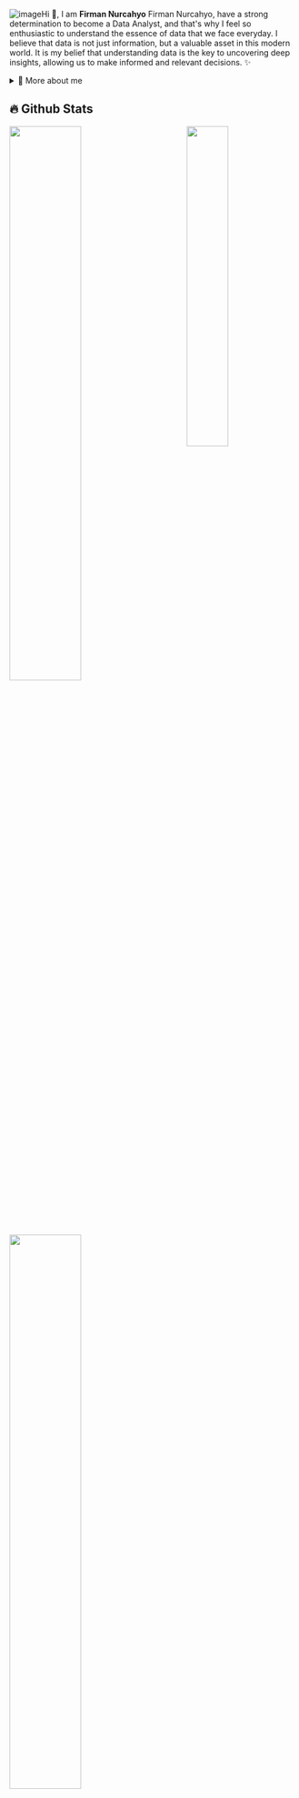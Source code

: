 ![image](https://github.com/EverdD/EverdD/assets/115172278/8b67ac74-0c01-473f-942c-b28d123223ca)Hi 👋, I am **Firman Nurcahyo** Firman Nurcahyo, have a strong determination to become a Data Analyst, and that's why I feel so enthusiastic to understand the essence of data that we face everyday. I believe that data is not just information, but a valuable asset in this modern world. It is my belief that understanding data is the key to uncovering deep insights, allowing us to make informed and relevant decisions. ✨

<div>
<details>
  <summary>🧑 More about me</summary>

- 🔭 I’m currently on a journey to build **great** things

- 🌱 I’m currently learning **everything** 🤓

- 🤝 I’m looking for help with **finding projects to contribute to!**

- 👨‍💻 All of my projects are available at [EverdD](https://everdd.github.io)

- 📫 Reach me out at **firman.cahyo.369@gmail.com**

</details>
  
</p>
  
<!--
<details>
  <summary>📕 Blog Posts</summary>
  <br />
</details>
</div>
-->

## 🔥 Github Stats

<img align="right" width="38%" src="![image](https://github.com/EverdD/EverdD/assets/115172278/dd9b3d57-86fe-4bdc-8e59-76bf64f92d6f)
"/>

  <a href="https://github.com/EverdD"><img width="50%" src="https://github-readme-stats.vercel.app/api?username=EverdD&theme=radical&title_color=ff3068?"></a>
  <a href="https://github.com/EverdD"><img width="50%" src="http://github-readme-streak-stats.herokuapp.com/?user=EverdD&theme=radical&date_format=M%20j%5B%2C%20Y%5D&ring=ff3068&fire=ff3068&sideNums=ff3068"></a>
